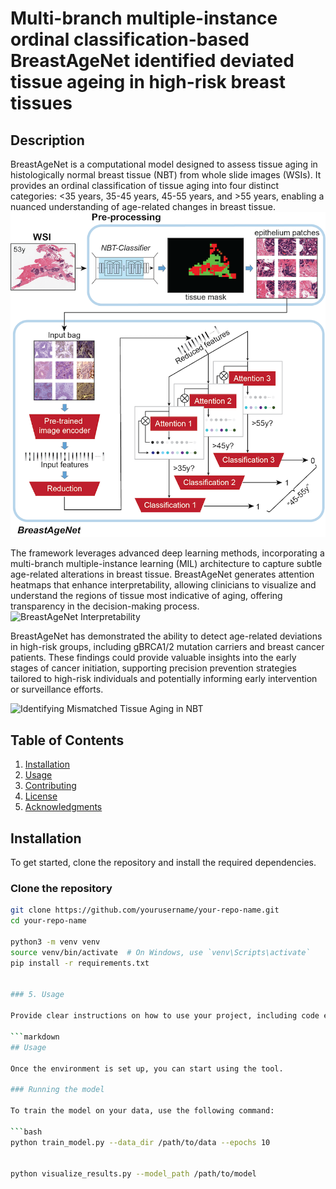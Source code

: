 # Multi-branch multiple-instance ordinal classification-based BreastAgeNet identified deviated tissue ageing in high-risk breast tissues


## Description
BreastAgeNet is a computational model designed to assess tissue aging in histologically normal breast tissue (NBT) from whole slide images (WSIs). It provides an ordinal classification of tissue aging into four distinct categories: <35 years, 35-45 years, 45-55 years, and >55 years, enabling a nuanced understanding of age-related changes in breast tissue.
![BreastAgeNet Framework Overview](Docs/BreastAgeNet.png)


The framework leverages advanced deep learning methods, incorporating a multi-branch multiple-instance learning (MIL) architecture to capture subtle age-related alterations in breast tissue. BreastAgeNet generates attention heatmaps that enhance interpretability, allowing clinicians to visualize and understand the regions of tissue most indicative of aging, offering transparency in the decision-making process.
![BreastAgeNet Interpretability](images/mismatched-aging.png)


BreastAgeNet has demonstrated the ability to detect age-related deviations in high-risk groups, including gBRCA1/2 mutation carriers and breast cancer patients. These findings could provide valuable insights into the early stages of cancer initiation, supporting precision prevention strategies tailored to high-risk individuals and potentially informing early intervention or surveillance efforts.

![Identifying Mismatched Tissue Aging in NBT](images/mismatched-aging.png)



## Table of Contents
1. [Installation](#installation)
2. [Usage](#usage)
3. [Contributing](#contributing)
4. [License](#license)
5. [Acknowledgments](#acknowledgments)


## Installation

To get started, clone the repository and install the required dependencies.

### Clone the repository

```bash
git clone https://github.com/yourusername/your-repo-name.git
cd your-repo-name

python3 -m venv venv
source venv/bin/activate  # On Windows, use `venv\Scripts\activate`
pip install -r requirements.txt


### 5. Usage

Provide clear instructions on how to use your project, including code examples if necessary.

```markdown
## Usage

Once the environment is set up, you can start using the tool.

### Running the model

To train the model on your data, use the following command:

```bash
python train_model.py --data_dir /path/to/data --epochs 10


python visualize_results.py --model_path /path/to/model



